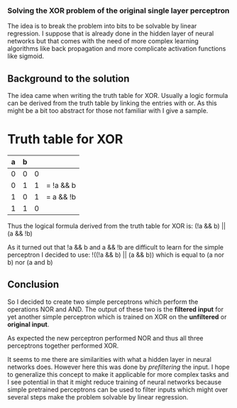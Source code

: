 ### Solving the XOR problem of the original single layer perceptron

The idea is to break the problem into bits to be solvable by linear regression. 
I suppose that is already done in the hidden layer of neural networks but that 
comes with the need of more complex learning algorithms like back propagation 
and more complicate activation functions like sigmoid. 


## Background to the solution

The idea came when writing the truth table for XOR. Usually a logic formula can 
be derived from the truth table by linking the entries with or. As this might 
be a bit too abstract for those not familiar with I give a sample.

# Truth table for XOR

|a | b|   |            |
|--|--|---|------------|
|0 | 0| 0 |            |
|0 | 1| 1 | = !a && b  |
|1 | 0| 1 | =  a && !b |
|1 | 1| 0 |            |

Thus the logical formula derived from the truth table for XOR is: (!a && b) || (a && !b)

As it turned out that !a && b and a && !b are difficult to learn for the simple perceptron
I decided to use:  !((!a && b) || (a && b)) which is equal to 
   (a nor b) nor (a and b)

## Conclusion

So I decided to create two simple perceptrons which perform the operations NOR and AND. The output
of these two is  the **filtered input** for yet another simple perceptron which is trained on XOR
on the **unfiltered** or **original input**.

As expected the new perceptron performed NOR and thus all three perceptrons together performed XOR.

It seems to me there are similarities with what a hidden layer in neural networks does. However here
this was done by *prefiltering* the input. I hope to generalize this concept to make it applicable 
for more complex tasks and I see potential in that it might reduce training of neural networks because
simple pretrained perceptrons can be used to filter inputs which might over several steps make 
the problem solvable by linear regression. 